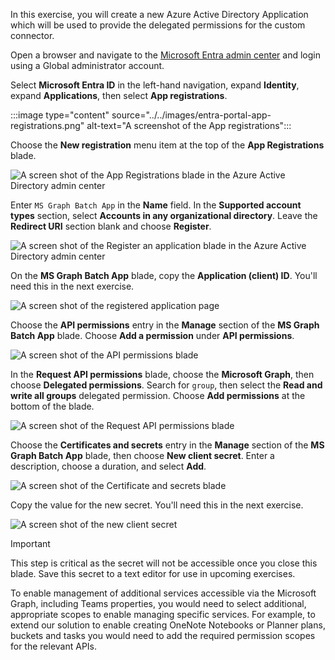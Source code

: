 <!-- markdownlint-disable MD002 MD041 -->

In this exercise, you will create a new Azure Active Directory Application which will be used to provide the delegated permissions for the custom connector.

Open a browser and navigate to the [Microsoft Entra admin center](https://entra.microsoft.com) and login using a Global administrator account.

Select **Microsoft Entra ID** in the left-hand navigation, expand **Identity**, expand **Applications**, then select **App registrations**.

:::image type="content" source="../../images/entra-portal-app-registrations.png" alt-text="A screenshot of the App registrations":::

Choose the **New registration** menu item at the top of the **App Registrations** blade.

![A screen shot of the App Registrations blade in the Azure Active Directory admin center](../../images/power-automate/new-registration.png)

Enter `MS Graph Batch App` in the **Name** field. In the **Supported account types** section, select **Accounts in any organizational directory**. Leave the **Redirect URI** section blank and choose **Register**.

![A screen shot of the Register an application blade in the Azure Active Directory admin center](../../images/power-automate/register-an-app.png)

On the **MS Graph Batch App** blade, copy the **Application (client) ID**. You'll need this in the next exercise.

![A screen shot of the registered application page](../../images/power-automate/app-id.png)

Choose the **API permissions** entry in the **Manage** section of the **MS Graph Batch App** blade. Choose **Add a permission** under **API permissions**.

![A screen shot of the API permissions blade](../../images/power-automate/api-permissions.png)

In the **Request API permissions** blade, choose the **Microsoft Graph**, then choose **Delegated permissions**. Search for `group`, then select the **Read and write all groups** delegated permission. Choose **Add permissions** at the bottom of the blade.

 ![A screen shot of the Request API permissions blade](../../images/power-automate/select-permissions.png)

Choose the **Certificates and secrets** entry in the **Manage** section of the **MS Graph Batch App** blade, then choose **New client secret**. Enter a description, choose a duration, and select **Add**.

![A screen shot of the Certificate and secrets blade](../../images/power-automate/create-client-secret.png)

Copy the value for the new secret. You'll need this in the next exercise.

![A screen shot of the new client secret](../../images/power-automate/copy-client-secret.png)

> [!IMPORTANT]
> This step is critical as the secret will not be accessible once you close this blade. Save this secret to a text editor for use in upcoming exercises.

To enable management of additional services accessible via the Microsoft Graph, including Teams properties, you would need to select additional, appropriate scopes to enable managing specific services. For example, to extend our solution to enable creating OneNote Notebooks or Planner plans, buckets and tasks you would need to add the required permission scopes for the relevant APIs.
